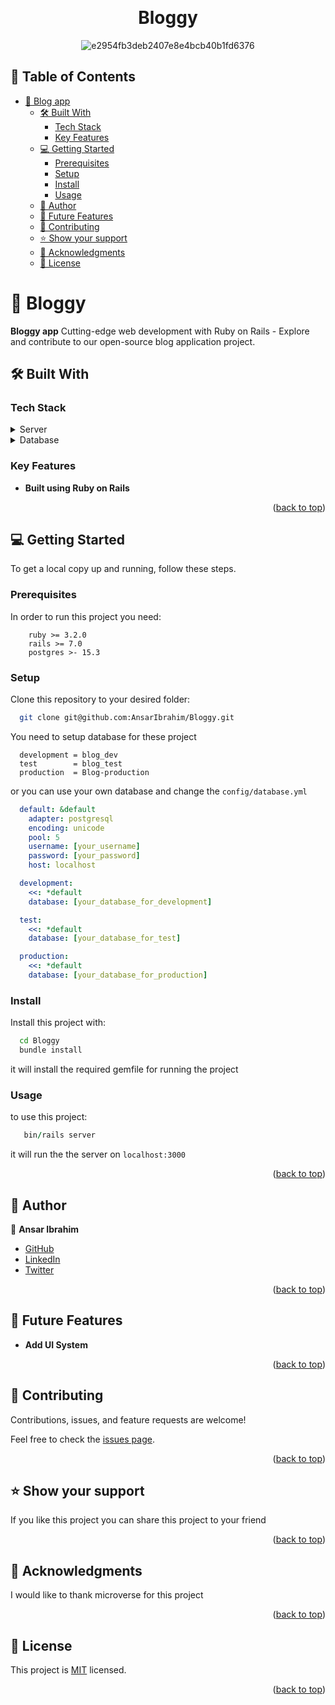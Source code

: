 <a name="readme-top"></a>

<div align="center">
    <br/>

# Bloggy

![e2954fb3deb2407e8e4bcb40b1fd6376](https://github.com/AnsarIbrahim/LeaderBoard-new/assets/117971223/9d715e43-a095-4b33-b5f2-161236e8fdcc)

</div>
<!-- TABLE OF CONTENTS -->

## 📗 Table of Contents

- [📖 Blog app ](#-blog-app-)
  - [🛠 Built With ](#-built-with-)
    - [Tech Stack ](#tech-stack-)
    - [Key Features ](#key-features-)
  - [💻 Getting Started ](#-getting-started-)
    - [Prerequisites](#prerequisites)
    - [Setup](#setup)
    - [Install](#install)
    - [Usage](#usage)
  - [👥 Author ](#-author-)
  - [🔭 Future Features ](#-future-features-)
  - [🤝 Contributing ](#-contributing-)
  - [⭐️ Show your support ](#️-show-your-support-)
  - [🙏 Acknowledgments ](#-acknowledgments-)
  - [📝 License ](#-license-)

<!-- PROJECT DESCRIPTION -->

# 📖 Bloggy <a name="about-project"></a>

**Bloggy app** Cutting-edge web development with Ruby on Rails - Explore and contribute to our open-source blog application project.

## 🛠 Built With <a name="built-with"></a>

### Tech Stack <a name="tech-stack"></a>

<details>
  <summary>Server</summary>
    <li><a href="https://www.ruby-lang.org/en/">Ruby</a></li>
    <li><a href="https://rubyonrails.org/">Rails</a></li>
</details>
<details>
  <summary>Database</summary>
    <li><a href="https://www.postgresql.org/">Postgres</a></li>
</details>

<!-- Features -->

### Key Features <a name="key-features"></a>

- **Built using Ruby on Rails**

<p align="right">(<a href="#readme-top">back to top</a>)</p>

<!-- LIVE DEMO

## 🚀 Live Demo <a name="live-demo"></a>

- [Live Demo Link](https://stock-wise.vercel.app/)

<p align="right">(<a href="#readme-top">back to top</a>)</p> -->

<!-- GETTING STARTED -->

## 💻 Getting Started <a name="getting-started"></a>

To get a local copy up and running, follow these steps.

### Prerequisites

In order to run this project you need:

```
    ruby >= 3.2.0
    rails >= 7.0
    postgres >- 15.3
```

### Setup

Clone this repository to your desired folder:

```bash
  git clone git@github.com:AnsarIbrahim/Bloggy.git
```

You need to setup database for these project

```
  development = blog_dev
  test        = blog_test
  production  = Blog-production
```

or you can use your own database and change the ```config/database.yml```

```yml
  default: &default
    adapter: postgresql
    encoding: unicode
    pool: 5
    username: [your_username]
    password: [your_password]
    host: localhost

  development:
    <<: *default
    database: [your_database_for_development]

  test:
    <<: *default
    database: [your_database_for_test]

  production:
    <<: *default
    database: [your_database_for_production]
```

### Install

Install this project with:

```bash
  cd Bloggy
  bundle install
```

it will install the required gemfile for running the project

### Usage

to use this project:

```ruby
   bin/rails server
```

it will run the the server on ```localhost:3000```

<!-- ### Test

to run test in these this project:

```ruby
   rspec
```

it will run the all the unit test of these project

 -->


<p align="right">(<a href="#readme-top">back to top</a>)</p>


## 👥 Author <a name="author"></a>

👤 **Ansar Ibrahim**

- [GitHub](https://github.com/AnsarIbrahim)
- [LinkedIn](https://linkedin.com/in/ansar-ibrahim/)
- [Twitter](https://twitter.com/ansaradheeb)

<p align="right">(<a href="#readme-top">back to top</a>)</p>

<!-- FUTURE FEATURES -->

## 🔭 Future Features <a name="future-features"></a>

- **Add UI System**


<p align="right">(<a href="#readme-top">back to top</a>)</p>

<!-- CONTRIBUTING -->

## 🤝 Contributing <a name="contributing"></a>

Contributions, issues, and feature requests are welcome!

Feel free to check the [issues page](https://github.com/AnsarIbrahim/Bloggy/issues).

<p align="right">(<a href="#readme-top">back to top</a>)</p>

<!-- SUPPORT -->

## ⭐️ Show your support <a name="support"></a>

If you like this project you can share this project to your friend

<p align="right">(<a href="#readme-top">back to top</a>)</p>

<!-- ACKNOWLEDGEMENTS -->

## 🙏 Acknowledgments <a name="acknowledgements"></a>

I would like to thank microverse for this project

<p align="right">(<a href="#readme-top">back to top</a>)</p>

<!-- LICENSE -->

## 📝 License <a name="license"></a>

This project is [MIT](./LICENSE) licensed.

<p align="right">(<a href="#readme-top">back to top</a>)</p>